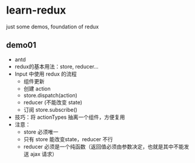 # learn-redux
just some demos, foundation of redux

## demo01

+ antd
+ redux的基本用法：store, reducer...
+ Input 中使用 redux 的流程
    - 组件更新
    - 创建 action
    - store.dispatch(action)
    - reducer (不能改变 state)
    - 订阅 store.subscribe()
+ 技巧：将 actionTypes 抽离一个组件，方便复用
+ 注意：
    - store 必须唯一
    - 只有 store 能改变state，reducer 不行
    - reducer 必须是一个纯函数（返回值必须由参数决定，也就是其中不能发送 ajax 请求）